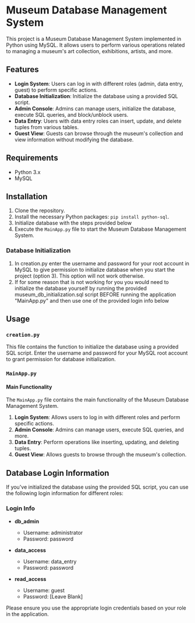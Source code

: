 # Museum Database Management System

This project is a Museum Database Management System implemented in Python using MySQL. It allows users to perform various operations related to managing a museum's art collection, exhibitions, artists, and more.

## Features

- **Login System**: Users can log in with different roles (admin, data entry, guest) to perform specific actions.
- **Database Initialization**: Initialize the database using a provided SQL script.
- **Admin Console**: Admins can manage users, initialize the database, execute SQL queries, and block/unblock users.
- **Data Entry**: Users with data entry roles can insert, update, and delete tuples from various tables.
- **Guest View**: Guests can browse through the museum's collection and view information without modifying the database.

## Requirements

- Python 3.x
- MySQL

## Installation

1. Clone the repository.
2. Install the necessary Python packages: `pip install python-sql`.
3. Initialize database with the steps provided below
4. Execute the `MainApp.py` file to start the Museum Database Management System.

### Database Initialization

1. In creation.py enter the username and password for your root account in MySQL to give permission to initialize database when you start the project (option 3). This option will not work otherwise.
2. If for some reason that is not working for you you would need to initialize the database yourself by running the provided museum_db_initialization.sql script BEFORE running the application "MainApp.py" and then use one of the provided login info below

## Usage

### `creation.py`

This file contains the function to initialize the database using a provided SQL script. Enter the username and password for your MySQL root account to grant permission for database initialization.

### `MainApp.py`

#### Main Functionality

The `MainApp.py` file contains the main functionality of the Museum Database Management System.

1. **Login System**: Allows users to log in with different roles and perform specific actions.
2. **Admin Console**: Admins can manage users, execute SQL queries, and more.
3. **Data Entry**: Perform operations like inserting, updating, and deleting tuples.
4. **Guest View**: Allows guests to browse through the museum's collection.

## Database Login Information

If you've initialized the database using the provided SQL script, you can use the following login information for different roles:

### Login Info

- **db_admin**
  - Username: administrator
  - Password: password

- **data_access**
  - Username: data_entry
  - Password: password

- **read_access**
  - Username: guest
  - Password: [Leave Blank]

Please ensure you use the appropriate login credentials based on your role in the application.

